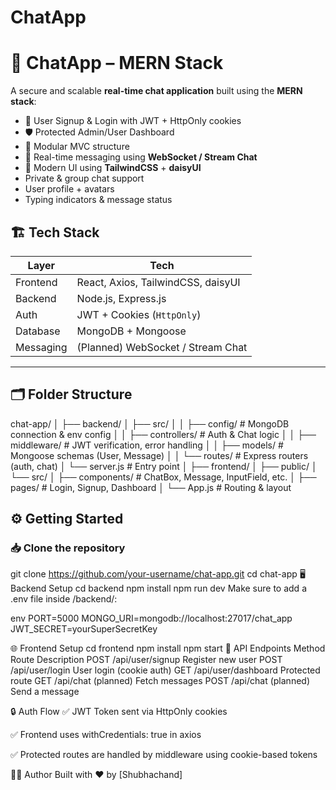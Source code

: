 # ChatApp
# 💬 ChatApp – MERN Stack

A secure and scalable **real-time chat application** built using the **MERN stack**:

- 🔐 User Signup & Login with JWT + HttpOnly cookies
- 🛡️ Protected Admin/User Dashboard
- 🧱 Modular MVC structure
- 💬  Real-time messaging using **WebSocket / Stream Chat**
- 🎨 Modern UI using **TailwindCSS** + **daisyUI**
-  Private & group chat support
-  User profile + avatars
-  Typing indicators & message status

## 🏗️ Tech Stack

| Layer      | Tech                                 |
|------------|--------------------------------------|
| Frontend   | React, Axios, TailwindCSS, daisyUI   |
| Backend    | Node.js, Express.js                  |
| Auth       | JWT + Cookies (`HttpOnly`)           |
| Database   | MongoDB + Mongoose                   |
| Messaging  | (Planned) WebSocket / Stream Chat    |

---

## 🗂️ Folder Structure


chat-app/
│
├── backend/
│ ├── src/
│ │ ├── config/ # MongoDB connection & env config
│ │ ├── controllers/ # Auth & Chat logic
│ │ ├── middleware/ # JWT verification, error handling
│ │ ├── models/ # Mongoose schemas (User, Message)
│ │ └── routes/ # Express routers (auth, chat)
│ └── server.js # Entry point
│
├── frontend/
│ ├── public/
│ └── src/
│ ├── components/ # ChatBox, Message, InputField, etc.
│ ├── pages/ # Login, Signup, Dashboard
│ └── App.js # Routing & layout

## ⚙️ Getting Started

### 📥 Clone the repository

git clone https://github.com/your-username/chat-app.git
cd chat-app
🖥 Backend Setup
cd backend
npm install
npm run dev
Make sure to add a .env file inside /backend/:

env
PORT=5000
MONGO_URI=mongodb://localhost:27017/chat_app
JWT_SECRET=yourSuperSecretKey

🌐 Frontend Setup
cd frontend
npm install
npm start
📡 API Endpoints
Method	Route	Description
POST	/api/user/signup	Register new user
POST	/api/user/login	User login (cookie auth)
GET	/api/user/dashboard	Protected route
GET	/api/chat (planned)	Fetch messages
POST	/api/chat (planned)	Send a message

🔒 Auth Flow
✅ JWT Token sent via HttpOnly cookies

✅ Frontend uses withCredentials: true in axios

✅ Protected routes are handled by middleware using cookie-based tokens


🙋‍♂️ Author
Built with ❤️ by [Shubhachand]

